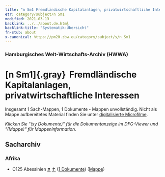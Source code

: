 ```yaml
---
title: "n Sm1 Fremdländische Kapitalanlagen, privatwirtschaftliche Interessen"
etr: category/subject/n Sm1
modified: 2021-03-13
backlink: ../../about.de.html
backlink-title: "Systematik-Übersicht"
fn-stub: about
x-canonical: https://pm20.zbw.eu/category/subject/s/n_Sm1
---
```


### Hamburgisches Welt-Wirtschafts-Archiv (HWWA)
# [n Sm1]{.gray}&#8201; Fremdländische Kapitalanlagen, privatwirtschaftliche Interessen&#160; 




Insgesamt 1 Sach-Mappen, 1 Dokumente - Mappen unvollständig.
Nicht als Mappe aufbereitetes Material finden Sie unter [digitalisierte Microfilme](/film/h1_sh.de.html).

_Klicken Sie "(xy Dokumente)" für die Dokumentanzeige im DFG-Viewer und "(Mappe)" für Mappeninformation._

## Sacharchiv




### Afrika

- C125 Abessinien [**&nearr;**](../../../geo/i/141482/about.de.html "Abessinien (alle Mappen)") [**&uarr;**](../../../geo/about.de.html#C125 "Ländersystematik") (<a href="https://pm20.zbw.eu/dfgview/sh/141482,163257" title="über: Abessinien : Fremdländische Kapitalanlagen, privatwirtschaftliche Interessen" target="_blank">1 Dokumente</a>) ([Mappe](../../../../folder/sh/1414xx/141482/1632xx/163257/about.de.html))


